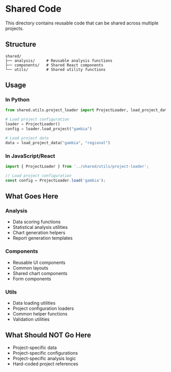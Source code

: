 # Shared Code

This directory contains reusable code that can be shared across multiple projects.

## Structure

```
shared/
├── analysis/     # Reusable analysis functions
├── components/   # Shared React components
└── utils/        # Shared utility functions
```

## Usage

### In Python

```python
from shared.utils.project_loader import ProjectLoader, load_project_data

# Load project configuration
loader = ProjectLoader()
config = loader.load_project("gambia")

# Load project data
data = load_project_data("gambia", "regional")
```

### In JavaScript/React

```javascript
import { ProjectLoader } from '../shared/utils/project-loader';

// Load project configuration
const config = ProjectLoader.load('gambia');
```

## What Goes Here

### Analysis
- Data scoring functions
- Statistical analysis utilities
- Chart generation helpers
- Report generation templates

### Components
- Reusable UI components
- Common layouts
- Shared chart components
- Form components

### Utils
- Data loading utilities
- Project configuration loaders
- Common helper functions
- Validation utilities

## What Should NOT Go Here

- Project-specific data
- Project-specific configurations
- Project-specific analysis logic
- Hard-coded project references

